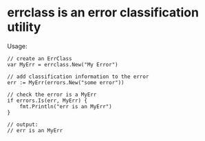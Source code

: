 errclass is an error classification utility
===========================================

Usage:

```
// create an ErrClass
var MyErr = errclass.New("My Error")

// add classification information to the error
err := MyErr(errors.New("some error"))

// check the error is a MyErr
if errors.Is(err, MyErr) {
	fmt.Println("err is an MyErr")
}

// output:
// err is an MyErr
```
